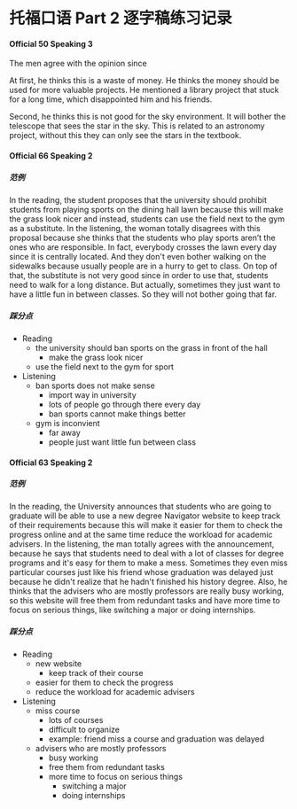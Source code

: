 # 托福口语 Part 2 逐字稿练习记录

#### Official 50 Speaking 3

The men agree with the opinion since

At first, he thinks this is a waste of money. He thinks the money should be used for more valuable projects. He mentioned a library project that stuck for a long time, which disappointed him and his friends.

Second, he thinks this is not good for the sky environment. It will bother the telescope that sees the star in the sky. This is related to an astronomy project, without this they can only see the stars in the textbook.

#### Official 66 Speaking 2

##### 范例

In the reading, the student proposes that the university should prohibit students from playing sports on the dining hall lawn because this will make the grass look nicer and instead, students can use the field next to the gym as a substitute. In the listening, the woman totally disagrees with this proposal because she thinks that the students who play sports aren’t the ones who are responsible. In fact, everybody crosses the lawn every day since it is centrally located. And they don't even bother walking on the sidewalks because usually people are in a hurry to get to class. On top of that, the substitute is not very good since in order to use that, students need to walk for a long distance. But actually, sometimes they just want to have a little fun in between classes. So they will not bother going that far.

##### 踩分点

* Reading
  * the university should ban sports on the grass in front of the hall
    * make the grass look nicer
  * use the field next to the gym for sport
* Listening
  * ban sports does not make sense
    * import way in university
    * lots of people go through there every day
    * ban sports cannot make things better
  * gym is inconvient
    * far away
    * people just want little fun between class

#### Official 63 Speaking 2

##### 范例

In the reading, the University announces that students who are going to graduate will be able to use a new degree Navigator website to keep track of their requirements because this will make it easier for them to check the progress online and at the same time reduce the workload for academic advisers. In the listening, the man totally agrees with the announcement, because he says that students need to deal with a lot of classes for degree programs and it's easy for them to make a mess. Sometimes they even miss particular courses just like his friend whose graduation was delayed just because he didn't realize that he hadn't finished his history degree. Also, he thinks that the advisers who are mostly professors are really busy working, so this website will free them from redundant tasks and have more time to focus on serious things, like switching a major or doing internships.

##### 踩分点

* Reading
  * new website
    * keep track of their course
  * easier for them to check the progress
  * reduce the workload for academic advisers
* Listening
  * miss course
    * lots of courses
    * difficult to organize
    * example: friend miss a course and graduation was delayed
  * advisers who are mostly professors
    * busy working
    * free them from redundant tasks
    * more time to focus on serious things
      * switching a major
      * doing internships
